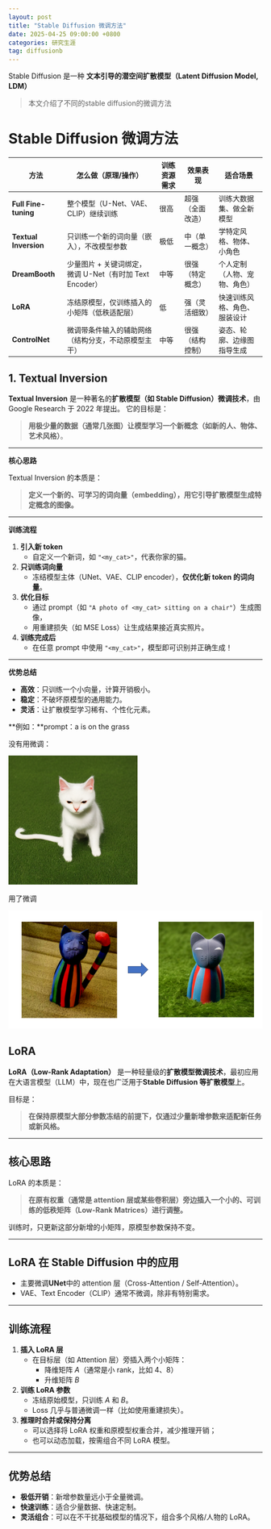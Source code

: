 ```yaml
---
layout: post
title: "Stable Diffusion 微调方法"
date: 2025-04-25 09:00:00 +0800 
categories: 研究生涯
tag: diffusionb
---
```




Stable Diffusion 是一种 **文本引导的潜空间扩散模型（Latent Diffusion Model, LDM）**







>本文介绍了不同的stable diffusion的微调方法



<!-- more -->

# Stable Diffusion 微调方法



| 方法                  | 怎么做（原理/操作）                                      | 训练资源需求 | 效果表现         | 适合场景                     |
| --------------------- | -------------------------------------------------------- | ------------ | ---------------- | ---------------------------- |
| **Full Fine-tuning**  | 整个模型（U-Net、VAE、CLIP）继续训练                     | 很高         | 超强（全面改造） | 训练大数据集、做全新模型     |
| **Textual Inversion** | 只训练一个新的词向量（嵌入），不改模型参数               | 极低         | 中（单一概念）   | 学特定风格、物体、小角色     |
| **DreamBooth**        | 少量图片 + 关键词绑定，微调 U-Net（有时加 Text Encoder） | 中等         | 很强（特定概念） | 个人定制（人物、宠物、角色） |
| **LoRA**              | 冻结原模型，仅训练插入的小矩阵（低秩适配层）             | 低           | 强（灵活细致）   | 快速训练风格、角色、服装设计 |
| **ControlNet**        | 微调带条件输入的辅助网络（结构分支，不动原模型主干）     | 中等         | 很强（结构控制） | 姿态、轮廓、边缘图指导生成   |



## 1. Textual Inversion

**Textual Inversion** 是一种著名的**扩散模型（如 Stable Diffusion）微调技术**，由 Google Research 于 2022 年提出。
 它的目标是：

> **用极少量的数据（通常几张图）让模型学习一个新概念（如新的人、物体、艺术风格）**。

------

**核心思路**

Textual Inversion 的本质是：

> **定义一个新的、可学习的词向量（embedding），用它引导扩散模型生成特定概念的图像。**

------

**训练流程**

1. **引入新 token**
   - 自定义一个新词，如 `"<my_cat>"`，代表你家的猫。
2. **只训练词向量**
   - 冻结模型主体（UNet、VAE、CLIP encoder），**仅优化新 token 的词向量**。
3. **优化目标**
   - 通过 prompt（如 `"A photo of <my_cat> sitting on a chair"`）生成图像，
   - 用重建损失（如 MSE Loss）让生成结果接近真实照片。
4. **训练完成后**
   - 在任意 prompt 中使用 `"<my_cat>"`，模型即可识别并正确生成！

------

**优势总结**

- **高效**：只训练一个小向量，计算开销极小。
- **稳定**：不破坏原模型的通用能力。
- **灵活**：让扩散模型学习稀有、个性化元素。





**例如：**prompt：a <cat-toy> is on the grass



没有用<cat-toy>微调：

<img src="./styles/images/blog/image-20250426233659751.png" alt="image-20250426233659751" style="zoom:50%;" />



用了<cat-toy>微调

<img src="./styles/images/blog/image-20250426233709004.png" alt="image-20250426233709004" style="zoom: 67%;" />





## LoRA

**LoRA（Low-Rank Adaptation）** 是一种轻量级的**扩散模型微调技术**，最初应用在大语言模型（LLM）中，现在也广泛用于**Stable Diffusion 等扩散模型**上。

目标是：

> **在保持原模型大部分参数冻结的前提下，仅通过少量新增参数来适配新任务或新风格。**

------

## 核心思路

LoRA 的本质是：

> **在原有权重（通常是 attention 层或某些卷积层）旁边插入一个小的、可训练的低秩矩阵（Low-Rank Matrices）进行调整。**

训练时，只更新这部分新增的小矩阵，原模型参数保持不变。

------

## LoRA 在 Stable Diffusion 中的应用

- 主要微调**UNet**中的 attention 层（Cross-Attention / Self-Attention）。
- VAE、Text Encoder（CLIP）通常不微调，除非有特别需求。

------

## 训练流程

1. **插入 LoRA 层**
   - 在目标层（如 Attention 层）旁插入两个小矩阵：
     - 降维矩阵 $A$（通常是小 rank，比如 4、8）
     - 升维矩阵 $B$
2. **训练 LoRA 参数**
   - 冻结原始模型，只训练 $A$ 和 $B$。
   - Loss 几乎与普通微调一样（比如使用重建损失）。
3. **推理时合并或保持分离**
   - 可以选择将 LoRA 权重和原模型权重合并，减少推理开销；
   - 也可以动态加载，按需组合不同 LoRA 模型。

------

## 优势总结

- **极低开销**：新增参数量远小于全量微调。
- **快速训练**：适合少量数据、快速定制。
- **灵活组合**：可以在不干扰基础模型的情况下，组合多个风格/人物的 LoRA。